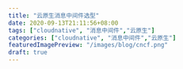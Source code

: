 ```yaml
---
title: "云原生消息中间件选型"
date: 2020-09-13T21:11:56+08:00
tags: ["cloudnative", "消息中间件","云原生"]
categories: ["cloudnative", "消息中间件","云原生"]
featuredImagePreview: "/images/blog/cncf.png"
draft: true
---
```


